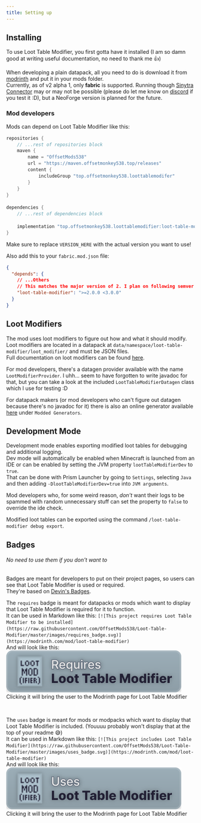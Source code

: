 ```yaml
---
title: Setting up
---
```


## Installing
To use Loot Table Modifier, you first gotta have it installed (I am so damn good at writing useful documentation, no need to thank me 👍)

When developing a plain datapack, all you need to do is download it from [modrinth](https://modrinth.com/mod/loot-table-modifier) and put it in your mods folder.  
Currently, as of v2 alpha 1, only **fabric** is supported. Running though [Sinytra Connector](https://modrinth.com/mod/connector) may or may not be possible (please do let me know on [discord](https://discord.offsetmonkey538.top) if you test it :D), but a NeoForge version is planned for the future.

### Mod developers
Mods can depend on Loot Table Modifier like this:
```groovy
repositories {
    // ...rest of repositories block
    maven {
        name = "OffsetMods538"
        url = "https://maven.offsetmonkey538.top/releases"
        content {
            includeGroup "top.offsetmonkey538.loottablemodifer"
        }
    }
}

dependencies {
    // ...rest of dependencies block
    
    implementation "top.offsetmonkey538.loottablemodifier:loot-table-modifier:VERSION_HERE"
}
```
Make sure to replace `VERSION_HERE` with the actual version you want to use!

Also add this to your `fabric.mod.json` file:
```json
{
  "depends": {
    // ...Others
    // This matches the major version of 2. I plan on following semver for future releases so it should be safe to depend on this.
    "loot-table-modifier": ">=2.0.0 <3.0.0"
  }
}
```


## Loot Modifiers

The mod uses loot modifiers to figure out how and what it should modify. Loot modifiers are located in a datapack at `data/namespace/loot-table-modifier/loot_modifier/` and must be JSON files.  
Full documentation on loot modifiers can be found [here](/reference/loot_modifier).

For mod developers, there's a datagen provider available with the name `LootModifierProvider`. I uhh... seem to have forgotten to write javadoc for that, but you can take a look at the included `LootTableModifierDatagen` class which I use for testing :D

For datapack makers (or mod developers who can't figure out datagen because there's no javadoc for it) there is also an online generator available [here](https://misode-2l52sq8cl-misodes-projects.vercel.app/) under `Modded Generators`.

## Development Mode

Development mode enables exporting modified loot tables for debugging and additional logging.  
Dev mode will automatically be enabled when Minecraft is launched from an IDE or can be enabled by setting the JVM property `lootTableModifierDev` to `true`.  
That can be done with Prism Launcher by going to `Settings`, selecting `Java` and then adding `-DlootTableModifierDev=true` into `JVM arguments`.

Mod developers who, for some weird reason, *don't* want their logs to be spammed with random unnecessary stuff can set the property to `false` to override the ide check.

Modified loot tables can be exported using the command `/loot-table-modifier debug export`.

## Badges
###### No need to use them if you don't want to
Badges are meant for developers to put on their project pages, so users can see that Loot Table Modifier is used or required.  
They're based on [Devin's Badges](https://github.com/intergrav/devins-badges).

The `requires` badge is meant for datapacks or mods which want to display that Loot Table Modifier is required for it to function.  
It can be used in Markdown like this: `[![This project requires Loot Table Modifier to be installed](https://raw.githubusercontent.com/OffsetMods538/Loot-Table-Modifier/master/images/requires_badge.svg)](https://modrinth.com/mod/loot-table-modifier)`  
And will look like this:  
[![This project requires Loot Table Modifier to be installed](https://raw.githubusercontent.com/OffsetMods538/Loot-Table-Modifier/master/images/requires_badge.svg)](https://modrinth.com/mod/loot-table-modifier)  
Clicking it will bring the user to the Modrinth page for Loot Table Modifier

<br>

The `uses` badge is meant for mods or modpacks which want to display that Loot Table Modifier is included. (Youuuu probably won't display that at the top of your readme 😅)  
It can be used in Markdown like this: `[![This project includes Loot Table Modifier](https://raw.githubusercontent.com/OffsetMods538/Loot-Table-Modifier/master/images/uses_badge.svg)](https://modrinth.com/mod/loot-table-modifier)`  
And will look like this:  
[![This project includes Loot Table Modifier](https://raw.githubusercontent.com/OffsetMods538/Loot-Table-Modifier/master/images/uses_badge.svg)](https://modrinth.com/mod/loot-table-modifier)  
Clicking it will bring the user to the Modrinth page for Loot Table Modifier
